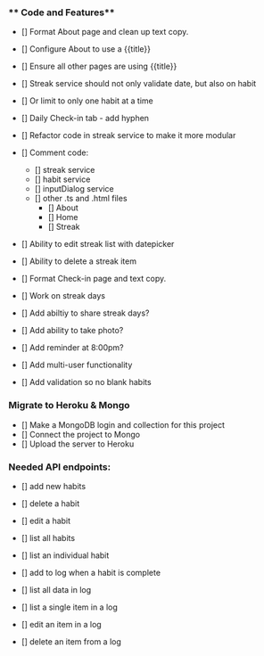 ### ** Code and Features**
- [] Format About page and clean up text copy.
- [] Configure About to use a {{title}}
- [] Ensure all other pages are using {{title}}

- [] Streak service should not only validate date, but also on habit
- [] Or limit to only one habit at a time

- [] Daily Check-in tab - add hyphen
- [] Refactor code in streak service to make it more modular
- [] Comment code:
  - [] streak service
  - [] habit service
  - [] inputDialog service
  - [] other .ts and .html files
    - [] About
    - [] Home
    - [] Streak

- [] Ability to edit streak list with datepicker
- [] Ability to delete a streak item

- [] Format Check-in page and text copy.
- [] Work on streak days

- [] Add abiltiy to share streak days?
- [] Add ability to take photo?
- [] Add reminder at 8:00pm?
- [] Add multi-user functionality 
- [] Add validation so no blank habits

### **Migrate to Heroku & Mongo**
- [] Make a MongoDB login and collection for this project
- [] Connect the project to Mongo
- [] Upload the server to Heroku

### **Needed API endpoints:**

- [] add new habits
- [] delete a habit
- [] edit a habit
- [] list all habits
- [] list an individual habit

- [] add to log when a habit is complete
- [] list all data in log
- [] list a single item in a log
- [] edit an item in a log
- [] delete an item from a log
